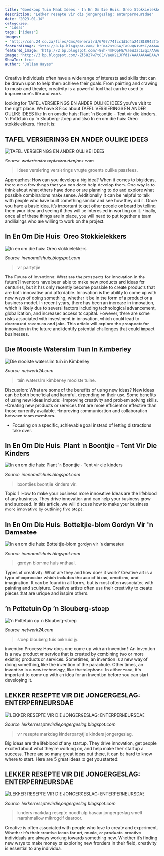 ```yaml
---
title: "Goedkoop Tuin Maak Idees - In En Om Die Huis: Oreo Stokkielekkers"
description: "Lekker resepte vir die jongergeslag: enterperneursdae"
date: "2023-01-16"
categories:
- "ideas"
tags: ["ideas"]
images:
- "http://cdn.24.co.za/files/Cms/General/d/6707/74fcc1d1d4a242818943f1ce79c45fa4.jpg"
featuredImage: "http://3.bp.blogspot.com/-hrFm47sYOSA/ToGwQN1wteI/AAAAAAAABns/aJo5QwVTv5Q/w1200-h630-p-k-no-nu/bottel+gordyn.jpg"
featured_image: "http://2.bp.blogspot.com/-86h-4mPQpF8/VaeW3zcLSqI/AAAAAAAABAQ/Ios58RyVwIg/s1600/11745839_10153085707688877_1426691022889513373_n.jpg"
image: "http://3.bp.blogspot.com/-Zf5827w7t8I/VaeW2LJFfdI/AAAAAAAABAA/Qja2C96oNqA/s1600/10392440_10204689242535483_2569601090875545523_n.jpg"
ShowToc: true
author: "Julian Hayes"
---
```



Creative individuals often have a wide range of interests and skills that can be drawn upon to help them achieve their goals. From painting and drawing to music and theater, creativity is a powerful tool that can be used to improve one's life and work.

	

		
looking for TAFEL VERSIERINGS EN ANDER OULIKE IDEES you've visit to the right place. We have 8 Pics about TAFEL VERSIERINGS EN ANDER OULIKE IDEES like In en om die huis: Plant &#039;n Boontjie - Tent vir die kinders, ’n Pottetuin op ’n Blouberg-stoep and also In en om die huis: Oreo stokkielekkers. Here it is:
		
    
## TAFEL VERSIERINGS EN ANDER OULIKE IDEES

<img loading=lazy src="http://www.watertandresepteviroudenjonk.com/uploads/1/9/4/8/19486401/3810703_orig.jpg" onerror="this.onerror=null;this.src='https://tse4.mm.bing.net/th?id=OIP._2tnFjy5RjLeRYZrSNmkIwAAAA&amp;pid=15.1';" alt="TAFEL VERSIERINGS EN ANDER OULIKE IDEES">

_Source: watertandresepteviroudenjonk.com_

>idees versiering versierings vrugte groente oulike paasfees. 

	

Approaches: How can you develop a big idea?
When it comes to big ideas, there are a few things that you can do to help develop them. One way is to think about what others have done or are planning to do and explore what possible combinations make sense. Additionally, it can be helpful to talk with people who have built something similar and see how they did it. Once you have a basic idea, it’s important to get other people on board by telling them your idea and seeing if they will be interested in working on it. Finally, once all of these things are in place, you will need to put together a team andilialngs who are willing to work on the project.

    
## In En Om Die Huis: Oreo Stokkielekkers

<img loading=lazy src="http://3.bp.blogspot.com/-iwkL0nH9SU0/Ueec5b5YcXI/AAAAAAAAOw8/r8sKs3YJlK8/s400/1010059_364755746984501_11058302_n.jpg" onerror="this.onerror=null;this.src='https://tse3.mm.bing.net/th?id=OIP.SM-a_C1PpMYvePqpKoWjDgAAAA&amp;pid=15.1';" alt="In en om die huis: Oreo stokkielekkers">

_Source: inenomdiehuis.blogspot.com_

>vir partytjie. 

	

The Future of Inventions: What are the prospects for innovation in the future?
Inventors have been able to make new products and ideas for centuries, but it has only recently become possible to create products that are both innovative and affordable. Innovation is the ability to come up with new ways of doing something, whether it be in the form of a product or a business model. In recent years, there has been an increase in innovation, which is likely due to several factors including technological advancement, globalization, and increased access to capital. However, there are some risks associated with investment in innovation, which could lead to decreased revenues and jobs. This article will explore the prospects for innovation in the future and identify potential challenges that could impact businesses.

    
## Die Mooiste Waterslim Tuin In Kimberley

<img loading=lazy src="http://cdn.24.co.za/files/Cms/General/d/6707/74fcc1d1d4a242818943f1ce79c45fa4.jpg" onerror="this.onerror=null;this.src='https://tse3.mm.bing.net/th?id=OIP._XxMjq9SFluMkeAzKKegSQHaLH&amp;pid=15.1';" alt="Die mooiste waterslim tuin in Kimberley">

_Source: netwerk24.com_

>tuin waterslim kimberley mooiste tuine. 

	

Discussion: What are some of the benefits of using new ideas?
New ideas can be both beneficial and harmful, depending on their use. Some benefits of using new ideas include: 
-Improving creativity and problem solving skills.
-Creating new products or services that are more efficient or effective than those currently available.
-Improving communication and collaboration between team members. 
- Focusing on a specific, achievable goal instead of letting distractions take over.

    
## In En Om Die Huis: Plant &#039;n Boontjie - Tent Vir Die Kinders

<img loading=lazy src="http://4.bp.blogspot.com/-xrWeAZH2gf4/UP_gsAoiDKI/AAAAAAAALTw/CHK-sAVFSS4/s1600/Boontjie1.png" onerror="this.onerror=null;this.src='https://tse4.mm.bing.net/th?id=OIP.ed48pHRAXsHntaKMJXQQRQHaDl&amp;pid=15.1';" alt="In en om die huis: Plant &#039;n Boontjie - Tent vir die kinders">

_Source: inenomdiehuis.blogspot.com_

>boontjies boontjie kinders vir. 

	

Topic 1: How to make your business more innovative
Ideas are the lifeblood of any business. They drive innovation and can help your business grow and succeed. In this article, we will discuss how to make your business more innovative by outlining five steps.

    
## In En Om Die Huis: Botteltjie-blom Gordyn Vir &#039;n Damestee

<img loading=lazy src="http://3.bp.blogspot.com/-hrFm47sYOSA/ToGwQN1wteI/AAAAAAAABns/aJo5QwVTv5Q/w1200-h630-p-k-no-nu/bottel+gordyn.jpg" onerror="this.onerror=null;this.src='https://tse2.mm.bing.net/th?id=OIP.GTk57oKiYHyKDMziOZEWxQHaE8&amp;pid=15.1';" alt="In en om die huis: Botteltjie-blom gordyn vir &#039;n damestee">

_Source: inenomdiehuis.blogspot.com_

>gordyn blomme huis onthaal. 

	

Types of creativity: What are they and how does it work?
Creative art is a type of expression which includes the use of ideas, emotions, and imagination. It can be found in all forms, but is most often associated with painting and sculpture. Creative artists often use their creativity to create pieces that are unique and inspire others.

    
## ’n Pottetuin Op ’n Blouberg-stoep

<img loading=lazy src="https://cdn.24.co.za/files/Cms/General/d/6139/87c60047d34d4d6d99912b8087d6917c.jpg" onerror="this.onerror=null;this.src='https://tse2.mm.bing.net/th?id=OIP.m2BGbNKKBcAbK3DIGidDSAHaLH&amp;pid=15.1';" alt="’n Pottetuin op ’n Blouberg-stoep">

_Source: netwerk24.com_

>stoep blouberg tuis onkruid jy. 

	

Invention Process: How does one come up with an invention?
An invention is a new product or service that is created by combining two or more existing products or services. Sometimes, an invention is a new way of doing something, like the invention of the parachute. Other times, an invention is a new technology, like the telephone. In either case, it's important to come up with an idea for an Invention before you can start developing it.

    
## LEKKER RESEPTE VIR DIE JONGERGESLAG: ENTERPERNEURSDAE

<img loading=lazy src="http://2.bp.blogspot.com/-86h-4mPQpF8/VaeW3zcLSqI/AAAAAAAABAQ/Ios58RyVwIg/s1600/11745839_10153085707688877_1426691022889513373_n.jpg" onerror="this.onerror=null;this.src='https://tse3.mm.bing.net/th?id=OIP.OWr8TPodtBLDRYkV8GYb7wHaHJ&amp;pid=15.1';" alt="LEKKER RESEPTE VIR DIE JONGERGESLAG: ENTERPERNEURSDAE">

_Source: lekkerreseptevirdiejongergeslag.blogspot.com_

>vir resepte markdag kinderpartytjie kinders jongergeslag. 

	

Big ideas are the lifeblood of any startup. They drive innovation, get people excited about what they’re working on, and help make their startup a success. There are so many great ideas out there, it can be hard to know where to start. Here are 5 great ideas to get you started: 

    
## LEKKER RESEPTE VIR DIE JONGERGESLAG: ENTERPERNEURSDAE

<img loading=lazy src="http://3.bp.blogspot.com/-Zf5827w7t8I/VaeW2LJFfdI/AAAAAAAABAA/Qja2C96oNqA/s1600/10392440_10204689242535483_2569601090875545523_n.jpg" onerror="this.onerror=null;this.src='https://tse4.mm.bing.net/th?id=OIP.gGXTp9S7_wghcCyhAYo_AgHaJ4&amp;pid=15.1';" alt="LEKKER RESEPTE VIR DIE JONGERGESLAG: ENTERPERNEURSDAE">

_Source: lekkerreseptevirdiejongergeslag.blogspot.com_

>kinders markdag resepte noodhulp basaar jongergeslag smelt marshmallow mikrogolf daaroor. 

	

Creative is often associated with people who love to create and experiment. Whether it’s their creative ideas for art, music, or products, creative individuals are always working towards something new. Whether it’s finding new ways to make money or exploring new frontiers in their field, creativity is essential to any individual.

